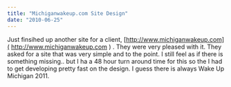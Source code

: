 ```yaml
---
title: "Michiganwakeup.com Site Design"
date: "2010-06-25"
---
```


Just finsihed up another site for a client, [http://www.michiganwakeup.com]( http://www.michiganwakeup.com ) . They were very pleased with it. They asked for a site that was very simple and to the point. I still feel as if there is something missing.. but I ha a 48 hour turn around time for this so the I had to get developing pretty fast on the design. I guess there is always Wake Up Michigan 2011.
